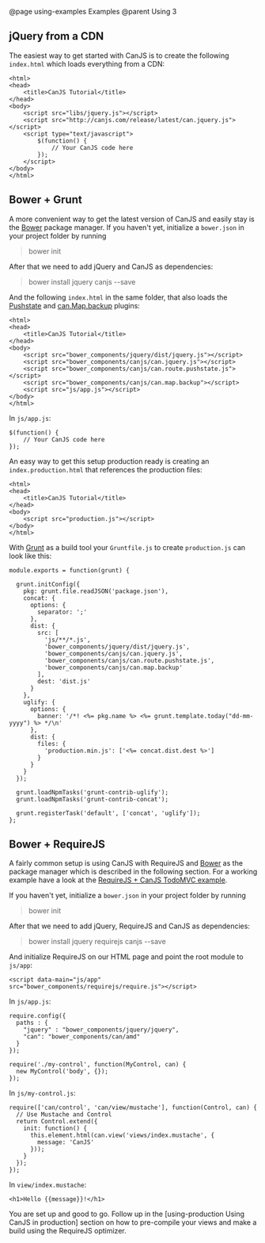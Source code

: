 @page using-examples Examples
@parent Using 3


## jQuery from a CDN

The easiest way to get started with CanJS is to create the following `index.html` which loads everything from a CDN:

```
<html>
<head>
	<title>CanJS Tutorial</title>
</head>
<body>
	<script src="libs/jquery.js"></script>
	<script src="http://canjs.com/release/latest/can.jquery.js"></script>
	<script type="text/javascript">
		$(function() {
			// Your CanJS code here
		});
	</script>
</body>
</html>
```

## Bower + Grunt

A more convenient way to get the latest version of CanJS and easily stay is the [Bower](http://bower.io/) package manager.
If you haven't yet, initialize a `bower.json` in your project folder by running

> bower init

After that we need to add jQuery and CanJS as dependencies:

> bower install jquery canjs --save

And the following `index.html` in the same folder, that also loads the [Pushstate](/docs/can.route.pushstate.html) and [can.Map.backup](/docs/can.Map.backup.html) plugins:

```
<html>
<head>
	<title>CanJS Tutorial</title>
</head>
<body>
	<script src="bower_components/jquery/dist/jquery.js"></script>
	<script src="bower_components/canjs/can.jquery.js"></script>
	<script src="bower_components/canjs/can.route.pushstate.js"></script>
	<script src="bower_components/canjs/can.map.backup"></script>
	<script src="js/app.js"></script>
</body>
</html>
```

In `js/app.js`:

```
$(function() {
	// Your CanJS code here
});
```

An easy way to get this setup production ready is creating an `index.production.html` that references the production files:

```
<html>
<head>
	<title>CanJS Tutorial</title>
</head>
<body>
	<script src="production.js"></script>
</body>
</html>
```

With [Grunt](http://gruntjs.com/) as a build tool your `Gruntfile.js` to create `production.js` can look like this:

```
module.exports = function(grunt) {

  grunt.initConfig({
	pkg: grunt.file.readJSON('package.json'),
	concat: {
	  options: {
		separator: ';'
	  },
	  dist: {
		src: [
		  'js/**/*.js',
		  'bower_components/jquery/dist/jquery.js',
		  'bower_components/canjs/can.jquery.js',
		  'bower_components/canjs/can.route.pushstate.js',
		  'bower_components/canjs/can.map.backup'
		],
		dest: 'dist.js'
	  }
	},
	uglify: {
	  options: {
		banner: '/*! <%= pkg.name %> <%= grunt.template.today("dd-mm-yyyy") %> */\n'
	  },
	  dist: {
		files: {
		  'production.min.js': ['<%= concat.dist.dest %>']
		}
	  }
	}
  });

  grunt.loadNpmTasks('grunt-contrib-uglify');
  grunt.loadNpmTasks('grunt-contrib-concat');

  grunt.registerTask('default', ['concat', 'uglify']);
};
```

## Bower + RequireJS

A fairly common setup is using CanJS with RequireJS and [Bower](http://bower.io/) as the package manager which is described in the following section. For a working example have a look at the [RequireJS + CanJS TodoMVC example](http://todomvc.com/labs/dependency-examples/canjs_require/).

If you haven't yet, initialize a `bower.json` in your project folder by running

> bower init

After that we need to add jQuery, RequireJS and CanJS as dependencies:

> bower install jquery requirejs canjs --save

And initialize RequireJS on our HTML page and point the root module to `js/app`:

```
<script data-main="js/app" src="bower_components/requirejs/require.js"></script>
```

In `js/app.js`:

```
require.config({
  paths : {
	"jquery" : "bower_components/jquery/jquery",
	"can": "bower_components/can/amd"
  }
});

require('./my-control', function(MyControl, can) {
  new MyControl('body', {});
});
```

In `js/my-control.js`:

```
require(['can/control', 'can/view/mustache'], function(Control, can) {
  // Use Mustache and Control
  return Control.extend({
	init: function() {
	  this.element.html(can.view('views/index.mustache', {
		message: 'CanJS'
	  }));
	}
  });
});
```

In `view/index.mustache`:

```
<h1>Hello {{message}}!</h1>
```

You are set up and good to go. Follow up in the [using-production Using CanJS in production] section on how to pre-compile your views and make a build using the RequireJS optimizer.


